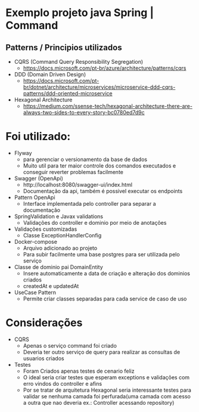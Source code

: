 # Exemplo projeto java Spring | Command
## Patterns / Principios utilizados
* CQRS (Command Query Responsibility Segregation)
  * https://docs.microsoft.com/pt-br/azure/architecture/patterns/cqrs
* DDD (Domain Driven Design)
  * https://docs.microsoft.com/pt-br/dotnet/architecture/microservices/microservice-ddd-cqrs-patterns/ddd-oriented-microservice
* Hexagonal Architecture
  * https://medium.com/ssense-tech/hexagonal-architecture-there-are-always-two-sides-to-every-story-bc0780ed7d9c

# Foi utilizado:
* Flyway
  * para gerenciar o versionamento da base de dados
  * Muito util para ter maior controle dos comandos executados e conseguir reverter problemas facilmente
* Swagger (OpenApi)
  * http://localhost:8080/swagger-ui/index.html
  * Documentação da api, também é possivel executar os endpoints
* Pattern OpenApi
  * Interface implementada pelo controller para separar a documentação
* SpringValidation e Javax validations
  * Validações do controller e dominio por meio de anotações
* Validações customizadas
  * Classe ExceptionHandlerConfig
* Docker-compose
  * Arquivo adicionado ao projeto
  * Para subir facilmente uma base postgres para ser utilizada pelo serviço
* Classe de dominio pai DomainEntity
  * Insere automaticamente a data de criação e alteração dos dominios criados
  * createdAt e updatedAt
* UseCase Pattern
  * Permite criar classes separadas para cada service de caso de uso

# Considerações
* CQRS
  * Apenas o serviço command foi criado
  * Deveria ter outro serviço de query para realizar as consultas de usuarios criados
* Testes
  * Foram Criados apenas testes de cenario feliz
  * O ideal seria criar testes que esperam exceptions e validações com erro vindos do controller e afins
  * Por se tratar de arquitetura Hexagonal seria interessante testes para validar se nenhuma camada foi perfurada(uma camada com acesso a outra que nao deveria ex.: Controller acessando repository)
